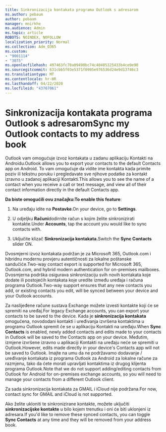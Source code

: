```yaml
---
title: Sinkronizacija kontakata programa Outlook s adresarom
ms.author: pebaum
author: pebaum
manager: mnirkhe
ms.audience: Admin
ms.topic: article
ROBOTS: NOINDEX, NOFOLLOW
localization_priority: Normal
ms.collection: Adm_O365
ms.custom:
- "9001114"
- "3075"
ms.openlocfilehash: 497463fc70a09490bc74c40405325433b4ce0e90
ms.sourcegitcommit: 631cbb5f03e5371f0995e976536d24e9d13746c3
ms.translationtype: MT
ms.contentlocale: hr-HR
ms.lasthandoff: 04/22/2020
ms.locfileid: "43767061"
---
```

# <a name="sync-my-outlook-contacts-to-my-address-book"></a><span data-ttu-id="b5f62-102">Sinkronizacija kontakata programa Outlook s adresarom</span><span class="sxs-lookup"><span data-stu-id="b5f62-102">Sync my Outlook contacts to my address book</span></span>

<span data-ttu-id="b5f62-103">Outlook vam omogućuje izvoz kontakata u zadanu aplikaciju Kontakti na Androidu.</span><span class="sxs-lookup"><span data-stu-id="b5f62-103">Outlook allows you to export your contacts to the default Contacts app on Android.</span></span> <span data-ttu-id="b5f62-104">To vam omogućuje da vidite ime kontakta kada primite poziv ili tekstnu poruku i pregledavate sve njihove podatke za kontakt izravno u zadanoj aplikaciji Kontakti.</span><span class="sxs-lookup"><span data-stu-id="b5f62-104">This allows you to see the name of a contact when you receive a call or text message, and view all of their contact information directly in the default Contacts app.</span></span>
 
<span data-ttu-id="b5f62-105">**Da biste omogućili ovu značajku:**</span><span class="sxs-lookup"><span data-stu-id="b5f62-105">**To enable this feature**:</span></span>
 
1. <span data-ttu-id="b5f62-106">Na uređaju idite na **Postavke**.</span><span class="sxs-lookup"><span data-stu-id="b5f62-106">On your device, go to **Settings**.</span></span>

2. <span data-ttu-id="b5f62-107">U odjeljku **Računi**dodirnite račun s kojim želite sinkronizirati kontakte.</span><span class="sxs-lookup"><span data-stu-id="b5f62-107">Under **Accounts**, tap the account you would like to sync contacts with.</span></span>

3. <span data-ttu-id="b5f62-108">Uključite klizač **Sinkronizacija kontakata.**</span><span class="sxs-lookup"><span data-stu-id="b5f62-108">Switch the **Sync Contacts** slider ON.</span></span>
 
<span data-ttu-id="b5f62-109">Dvosmjerni izvoz kontakata podržan je za Microsoft 365, Outlook.com i hibridnu modernu provjeru autentičnosti za lokalne poštanske sandučiće.</span><span class="sxs-lookup"><span data-stu-id="b5f62-109">Two-way contact export is supported for Microsoft 365, Outlook.com, and hybrid modern authentication for on-premises mailboxes.</span></span> <span data-ttu-id="b5f62-110">Dvosmjerna podrška osigurava sinkronizaciju svih novih kontakata koje dodate ili postojećih kontakata koje uredite između uređaja i računa programa Outlook.</span><span class="sxs-lookup"><span data-stu-id="b5f62-110">Two-way support ensures that any new contacts you add, or existing contacts you edit, will be synced between your device and your Outlook accounts.</span></span>
 
<span data-ttu-id="b5f62-111">Za naslijeđene račune sustava Exchange možete izvesti kontakte koji će se spremiti na uređaj.</span><span class="sxs-lookup"><span data-stu-id="b5f62-111">For legacy Exchange accounts, you can export your contacts to be saved to the device.</span></span> <span data-ttu-id="b5f62-112">Kada je **sinkronizacija kontakata** omogućena, novododani kontakti i uređivanja izvršena kontaktima u programu Outlook spremit će se u aplikaciju Kontakti na uređaju.</span><span class="sxs-lookup"><span data-stu-id="b5f62-112">When **Sync Contacts** is enabled, newly added contacts and edits made to your contacts in Outlook will be saved to the Contacts app on your device.</span></span> <span data-ttu-id="b5f62-113">Međutim, izmjene izvršene izravno u aplikaciji Kontakti na uređaju neće se spremiti u Outlook.</span><span class="sxs-lookup"><span data-stu-id="b5f62-113">However, edits made directly in your device's Contacts app will not be saved to Outlook.</span></span> <span data-ttu-id="b5f62-114">Imajte na umu da ne podržavamo dodavanje / uređivanje kontakata iz programa Outlook za Android za lokalne račune za razmjenu, tako da ćete morati upravljati kontaktima iz drugog klijenta programa Outlook.</span><span class="sxs-lookup"><span data-stu-id="b5f62-114">Note that we do not support adding/editing contacts from Outlook for Android for on-premises exchange accounts, so you will need to manage your contacts from a different Outlook client.</span></span>
 
<span data-ttu-id="b5f62-115">Za sada sinkronizacija kontakata za GMAIL i iCloud nije podržana.</span><span class="sxs-lookup"><span data-stu-id="b5f62-115">For now, contact sync for GMAIL and iCloud is not supported.</span></span>
 
<span data-ttu-id="b5f62-116">Ako želite ukloniti te sinkronizirane kontakte, možete uključiti **sinkronizacijske kontakte** u bilo kojem trenutku i oni će biti uklonjeni iz adresara.</span><span class="sxs-lookup"><span data-stu-id="b5f62-116">If you'd like to remove these synced contacts, you can toggle **Sync Contacts** at any time and they will be removed from your address book.</span></span>
